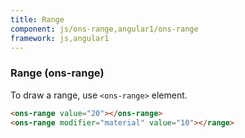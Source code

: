 ```yaml
---
title: Range
component: js/ons-range,angular1/ons-range
framework: js,angular1
---
```


### Range (ons-range)

To draw a range, use `<ons-range>` element.

``` html
<ons-range value="20"></ons-range>
<ons-range modifier="material" value="10"></range>
```

